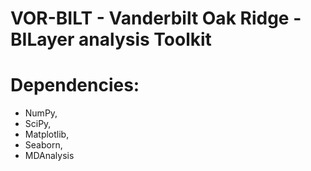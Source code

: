 # VOR-BILT - Vanderbilt Oak Ridge - BILayer analysis Toolkit



				
# Dependencies:
   * NumPy,
   * SciPy,
   * Matplotlib,
   * Seaborn,
   * MDAnalysis
